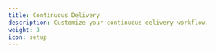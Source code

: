 ```yaml
---
title: Continuous Delivery
description: Customize your continuous delivery workflow.
weight: 3
icon: setup
---
```

